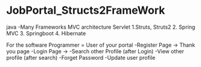 # JobPortal_Structs2FrameWork
java 
  -Many Frameworks
 	MVC architecture
	Servlet
    1.Struts, Struts2
    2. Spring MVC
    3. Springboot
    4. Hibernate

For the software Programmer = User of your portal
-Register Page -> Thank you page
-Login Page -> 
-Search other Profile (after Login)
-View other profile (after search)
-Forget Password
-Update user profile

